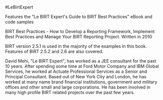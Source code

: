 #LeBirtExpert

Features the "Le BIRT Expert's Guide to BIRT Best Practices" eBook and code samples

BIRT Best Practices - How to Develop a Reporting Framework, Implement Best Practices and Manage Your BIRT Reporting Project.  Written in 2010 

BIRT version 2.5.1 is used in the majority of the examples in this book. Features of BIRT 2.5.2
and 2.6 are also covered. 


David Mehi, "Le BIRT Expert", has worked as a JEE consultant for the past 10 years. After
spending some time at Ford Motor Company and IBM Global Services, he worked at Actuate
Professional Services as a Senior and Principal Consultant. Based out of New York City and
London, he has worked at many name brand financial institutions, government and military
offices and other small and large corporations. He has been involved in many high profile BIRT related projects over the past few years.



